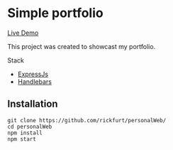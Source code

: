 # Simple portfolio

[Live Demo](https://ricardo-personal-web.herokuapp.com/)

This project was created to showcast my portfolio.

Stack
+ [ExpressJs](http://expressjs.com/)
+ [Handlebars](https://handlebarsjs.com/)

## Installation
	git clone https://github.com/rickfurt/personalWeb/
    cd personalWeb
    npm install 
    npm start

